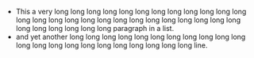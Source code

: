*   This a very long long long long long long long long long long long long long long long long long long long long long long long long long long long long long long long long paragraph in a list.
*   and yet another long long long long long long long long long long long long long long long long long long long long long long line.
